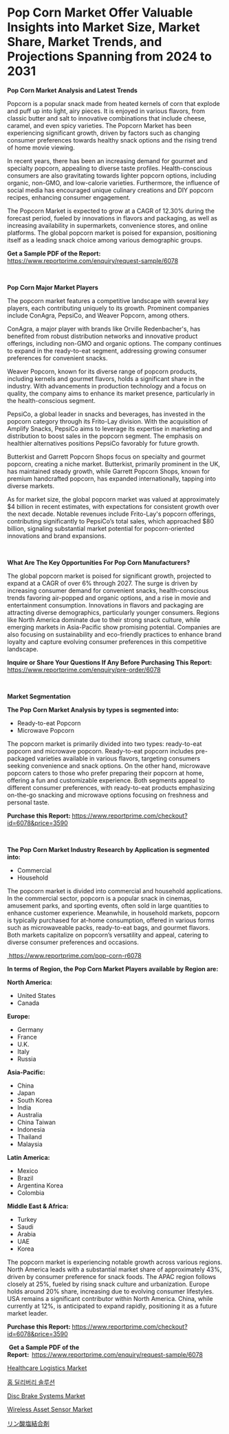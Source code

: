 <p><h1>Pop Corn Market Offer Valuable Insights into Market Size, Market Share, Market Trends, and Projections Spanning from 2024 to 2031</h1></p><p><strong>Pop Corn Market Analysis and Latest Trends</strong></p>
<p><p>Popcorn is a popular snack made from heated kernels of corn that explode and puff up into light, airy pieces. It is enjoyed in various flavors, from classic butter and salt to innovative combinations that include cheese, caramel, and even spicy varieties. The Popcorn Market has been experiencing significant growth, driven by factors such as changing consumer preferences towards healthy snack options and the rising trend of home movie viewing.</p><p>In recent years, there has been an increasing demand for gourmet and specialty popcorn, appealing to diverse taste profiles. Health-conscious consumers are also gravitating towards lighter popcorn options, including organic, non-GMO, and low-calorie varieties. Furthermore, the influence of social media has encouraged unique culinary creations and DIY popcorn recipes, enhancing consumer engagement.</p><p>The Popcorn Market is expected to grow at a CAGR of 12.30% during the forecast period, fueled by innovations in flavors and packaging, as well as increasing availability in supermarkets, convenience stores, and online platforms. The global popcorn market is poised for expansion, positioning itself as a leading snack choice among various demographic groups. </p></p>
<p><strong>Get a Sample PDF of the Report:&nbsp;</strong> <a href="https://www.reportprime.com/enquiry/request-sample/6078">https://www.reportprime.com/enquiry/request-sample/6078</a></p>
<p>&nbsp;</p>
<p><strong>Pop Corn Major Market Players</strong></p>
<p><p>The popcorn market features a competitive landscape with several key players, each contributing uniquely to its growth. Prominent companies include ConAgra, PepsiCo, and Weaver Popcorn, among others. </p><p>ConAgra, a major player with brands like Orville Redenbacher's, has benefited from robust distribution networks and innovative product offerings, including non-GMO and organic options. The company continues to expand in the ready-to-eat segment, addressing growing consumer preferences for convenient snacks.</p><p>Weaver Popcorn, known for its diverse range of popcorn products, including kernels and gourmet flavors, holds a significant share in the industry. With advancements in production technology and a focus on quality, the company aims to enhance its market presence, particularly in the health-conscious segment.</p><p>PepsiCo, a global leader in snacks and beverages, has invested in the popcorn category through its Frito-Lay division. With the acquisition of Amplify Snacks, PepsiCo aims to leverage its expertise in marketing and distribution to boost sales in the popcorn segment. The emphasis on healthier alternatives positions PepsiCo favorably for future growth.</p><p>Butterkist and Garrett Popcorn Shops focus on specialty and gourmet popcorn, creating a niche market. Butterkist, primarily prominent in the UK, has maintained steady growth, while Garrett Popcorn Shops, known for premium handcrafted popcorn, has expanded internationally, tapping into diverse markets.</p><p>As for market size, the global popcorn market was valued at approximately $4 billion in recent estimates, with expectations for consistent growth over the next decade. Notable revenues include Frito-Lay's popcorn offerings, contributing significantly to PepsiCo’s total sales, which approached $80 billion, signaling substantial market potential for popcorn-oriented innovations and brand expansions.</p></p>
<p>&nbsp;</p>
<p><strong>What Are The Key Opportunities For Pop Corn Manufacturers?</strong></p>
<p><p>The global popcorn market is poised for significant growth, projected to expand at a CAGR of over 6% through 2027. The surge is driven by increasing consumer demand for convenient snacks, health-conscious trends favoring air-popped and organic options, and a rise in movie and entertainment consumption. Innovations in flavors and packaging are attracting diverse demographics, particularly younger consumers. Regions like North America dominate due to their strong snack culture, while emerging markets in Asia-Pacific show promising potential. Companies are also focusing on sustainability and eco-friendly practices to enhance brand loyalty and capture evolving consumer preferences in this competitive landscape.</p></p>
<p><strong>Inquire or Share Your Questions If Any Before Purchasing This Report:</strong> <a href="https://www.reportprime.com/enquiry/pre-order/6078">https://www.reportprime.com/enquiry/pre-order/6078</a></p>
<p>&nbsp;</p>
<p><strong>Market Segmentation</strong></p>
<p><strong>The Pop Corn Market Analysis by types is segmented into:</strong></p>
<p><ul><li>Ready-to-eat Popcorn</li><li>Microwave Popcorn</li></ul></p>
<p><p>The popcorn market is primarily divided into two types: ready-to-eat popcorn and microwave popcorn. Ready-to-eat popcorn includes pre-packaged varieties available in various flavors, targeting consumers seeking convenience and snack options. On the other hand, microwave popcorn caters to those who prefer preparing their popcorn at home, offering a fun and customizable experience. Both segments appeal to different consumer preferences, with ready-to-eat products emphasizing on-the-go snacking and microwave options focusing on freshness and personal taste.</p></p>
<p><strong>Purchase this Report:&nbsp;</strong><a href="https://www.reportprime.com/checkout?id=6078&price=3590">https://www.reportprime.com/checkout?id=6078&price=3590</a></p>
<p>&nbsp;</p>
<p><strong>The Pop Corn Market Industry Research by Application is segmented into:</strong></p>
<p><ul><li>Commercial</li><li>Household</li></ul></p>
<p><p>The popcorn market is divided into commercial and household applications. In the commercial sector, popcorn is a popular snack in cinemas, amusement parks, and sporting events, often sold in large quantities to enhance customer experience. Meanwhile, in household markets, popcorn is typically purchased for at-home consumption, offered in various forms such as microwaveable packs, ready-to-eat bags, and gourmet flavors. Both markets capitalize on popcorn’s versatility and appeal, catering to diverse consumer preferences and occasions.</p></p>
<p><a href="https://www.reportprime.com/pop-corn-r6078">&nbsp;https://www.reportprime.com/pop-corn-r6078</a></p>
<p><strong>In terms of Region, the Pop Corn Market Players available by Region are:</strong></p>
<p>
    <p> <strong> North America: </strong>
        <ul>
            <li>United States</li>
            <li>Canada</li>
        </ul>
        </p> 
    <p> <strong> Europe: </strong>
        <ul>
            <li>Germany</li>
            <li>France</li>
            <li>U.K.</li>
            <li>Italy</li>
            <li>Russia</li>
        </ul>
        </p> 
    <p> <strong> Asia-Pacific: </strong>
        <ul>
            <li>China</li>
            <li>Japan</li>
            <li>South Korea</li>
            <li>India</li>
            <li>Australia</li>
            <li>China Taiwan</li>
            <li>Indonesia</li>
            <li>Thailand</li>
            <li>Malaysia</li>
        </ul>
        </p> 
    <p> <strong> Latin America: </strong>
        <ul>
            <li>Mexico</li>
            <li>Brazil</li>
            <li>Argentina Korea</li>
            <li>Colombia</li>
        </ul>
        </p> 
    <p> <strong> Middle East & Africa: </strong>
        <ul>
            <li>Turkey</li>
            <li>Saudi</li>
            <li>Arabia</li>
            <li>UAE</li>
            <li>Korea</li>
        </ul>
    </p>
    </p>
<p><p>The popcorn market is experiencing notable growth across various regions. North America leads with a substantial market share of approximately 43%, driven by consumer preference for snack foods. The APAC region follows closely at 25%, fueled by rising snack culture and urbanization. Europe holds around 20% share, increasing due to evolving consumer lifestyles. USA remains a significant contributor within North America. China, while currently at 12%, is anticipated to expand rapidly, positioning it as a future market leader.</p></p>
<p><strong>Purchase this Report: </strong><a href="https://www.reportprime.com/checkout?id=6078&price=3590">https://www.reportprime.com/checkout?id=6078&price=3590</a></p>
<p>&nbsp;<strong>Get a Sample PDF of the Report:&nbsp;&nbsp;</strong><a href="https://www.reportprime.com/enquiry/request-sample/6078">https://www.reportprime.com/enquiry/request-sample/6078</a></p>
<p><strong></strong></p>
<p><p><a href="https://www.linkedin.com/pulse/global-healthcare-logistics-market-sector2024-2031-metrics-yenif?trackingId=Fox2vhsTQGyI3ZX%2BmwdF4w%3D%3D">Healthcare Logistics Market</a></p><p><a href="https://medium.com/@jennaduke56/%ED%99%88-%EB%B0%B0%EB%8B%AC-%EC%86%94%EB%A3%A8%EC%85%98-%EC%8B%9C%EC%9E%A5-%EB%8F%99%ED%96%A5-%ED%99%88-%EB%B0%B0%EB%8B%AC-%EC%86%94%EB%A3%A8%EC%85%98-%EC%8B%9C%EC%9E%A5-%ED%86%B5%EC%B0%B0%EB%A0%A5-%EB%B0%8F-%EC%A0%84%EB%A7%9D-%EB%B6%84%EC%84%9D-2024-2031-11f45055b85a">홈 딜리버리 솔루션</a></p><p><a href="https://medium.com/@ralphyoung1949/strategic-insights-into-global-disc-brake-systems-market-trends-2024-2031-covered-in-154-pages-55e496f1141f">Disc Brake Systems Market</a></p><p><a href="https://issuu.com/reportprime-2/docs/wireless-asset-sensor-market-size-2_9537271948c9a4">Wireless Asset Sensor Market</a></p><p><a href="https://medium.com/@vedakuvlis2023/%E3%83%AA%E3%83%B3%E9%85%B8%E5%A1%A9%E7%B5%90%E5%90%88%E5%89%A4%E5%B8%82%E5%A0%B4%E8%AA%BF%E6%9F%BB%E5%A0%B1%E5%91%8A%E6%9B%B8-2031%E5%B9%B4%E3%81%BE%E3%81%A7%E3%81%AE%E3%83%AA%E3%83%B3%E9%85%B8%E5%A1%A9%E7%B5%90%E5%90%88%E5%89%A4%E5%B8%82%E5%A0%B4%E3%81%AE%E5%B8%82%E5%A0%B4%E8%A6%8F%E6%A8%A1%E3%81%A8%E5%8F%8E%E7%9B%8A%E5%88%86%E6%9E%90%E3%82%92%E6%8E%A2%E3%82%8B-174%E3%83%9A%E3%83%BC%E3%82%B8%E3%81%AE%E5%A0%B1%E5%91%8A%E6%9B%B8%E3%81%A78-%E3%81%AEcagr%E3%82%92%E3%82%AB%E3%83%90%E3%83%BC%E3%81%97%E3%81%A6%E3%81%84%E3%81%BE%E3%81%99-b19b6bb7e043">リン酸塩結合剤</a></p></p>